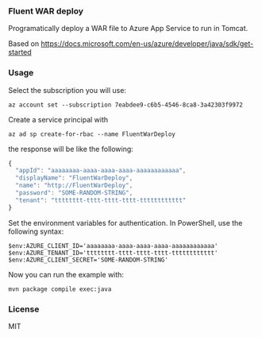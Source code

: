 ### Fluent WAR deploy

Programatically deploy a WAR file to Azure App Service to run in Tomcat.

Based on https://docs.microsoft.com/en-us/azure/developer/java/sdk/get-started

### Usage

Select the subscription you will use:

```
az account set --subscription 7eabdee9-c6b5-4546-8ca8-3a42303f9972
```

Create a service principal with

```
az ad sp create-for-rbac --name FluentWarDeploy
```

the response will be like the following:

```javascript
{
  "appId": "aaaaaaaa-aaaa-aaaa-aaaa-aaaaaaaaaaaa",
  "displayName": "FluentWarDeploy",
  "name": "http://FluentWarDeploy",
  "password": "SOME-RANDOM-STRING",
  "tenant": "tttttttt-tttt-tttt-tttt-tttttttttttt"
}
```

Set the environment variables for authentication. In PowerShell, use the following syntax:

```
$env:AZURE_CLIENT_ID='aaaaaaaa-aaaa-aaaa-aaaa-aaaaaaaaaaaa'
$env:AZURE_TENANT_ID='tttttttt-tttt-tttt-tttt-tttttttttttt'
$env:AZURE_CLIENT_SECRET='SOME-RANDOM-STRING'
```

Now you can run the example with:

```
mvn package compile exec:java
```

### License

MIT